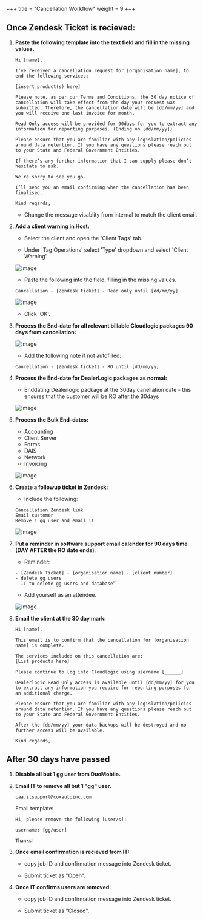 +++
title = "Cancellation Workflow"
weight = 9
+++



## Once Zendesk Ticket is recieved:


1. __Paste the following template into the text field and fill in the missing values.__

    ```
    Hi [name],

    I’ve received a cancellation request for [organisation name], to end the following services: 

    [insert product(s) here]

    Please note, as per our Terms and Conditions, the 30 day notice of cancellation will take effect from the day your request was submitted. Therefore, the cancellation date will be [dd/mm/yy] and you will receive one last invoice for month.

    Read Only access will be provided for 90days for you to extract any information for reporting purposes. (Ending on [dd/mm/yy])

    Please ensure that you are familiar with any legislation/policies around data retention. If you have any questions please reach out to your State and Federal Government Entities.

    If there’s any further information that I can supply please don’t hesitate to ask. 

    We’re sorry to see you go.

    I’ll send you an email confirming when the cancellation has been finalised.

    Kind regards,
    ```

    - Change the message visablity from internal to match the client email.

2. __Add a client warning in Host:__

    - Select the client and open the 'Client Tags' tab.
    
    - Under 'Tag Operations' select 'Type' dropdown and select 'Client Warning'.

    ![image](/images/workflows/44e71807-dc0d-46a0-98e5-82ff416a6287.png)

    - Paste the following into the field, filling in the missing values.
    ```
    Cancellation - [Zendesk ticket] - Read only until [dd/mm/yy]
    ```
    ![image](/images/workflows/91d451a3-7a4f-4580-a9ed-21b9dec614a8.png)

    - Click 'OK'.

3. __Process the End-date for all relevant billable Cloudlogic packages 90 days from cancellation:__

    ![image](/images/workflows/ac699ee2-a5a4-4e4a-b8cf-3748f0952e5e.png)

    - Add the following note if not autofilled:
    ```
    Cancellation - [Zendesk ticket] - RO until [dd/mm/yy]
    ```
4. __Process the End-date for DealerLogic packages as normal:__

    - Enddating Dealerlogic package at the 30day canellation date - this ensures that the customer will be RO after the 30days

    ![image](/images/workflows/3449eb46-ee8c-445a-9067-46924a611b87.png)

5. __Process the Bulk End-dates:__

    - Accounting
    - Client Server
    - Forms
    - DAIS
    - Network
    - Invoicing

    ![image](/images/workflows/80e966e2-2c25-46b4-a54e-24aef0cbfd3c.png)

6. __Create a followup ticket in Zendesk:__

    - Include the following:
    ```
    Cancellation Zendesk link
    Email customer
    Remove 1 gg user and email IT
    ```

    ![image](/images/workflows/494883e1-2932-4b7f-8c30-fcd255949563.png)

7. __Put a reminder in software support email calender for 90 days time (DAY AFTER the RO date ends)__:

    - Reminder:
    ```
    - [Zendesk Ticket] - [organisation name] - [client number]
    - delete gg users
    - IT to delete gg users and database”
    ```

    - Add yourself as an attendee.

    ![image](/images/workflows/e12973ad-ffc7-4c6e-a525-2bd697c7ba20.png)

8. __Email the client at the 30 day mark:__

    ```
    Hi [name],

    This email is to confirm that the cancellation for [organisation name] is complete.

    The services included on this cancellation are:
    [List products here]

    Please continue to log into Cloudlogic using username [______]

    Dealerlogic Read Only access is available until [dd/mm/yy] for you to extract any information you require for reporting purposes for an additional charge. 

    Please ensure that you are familiar with any legislation/policies around data retention. If you have any questions please reach out to your State and Federal Government Entities.

    After the [dd/mm/yy] your data backups will be destroyed and no further access will be available.

    Kind regards,
    ```


## After 30 days have passed


1. __Disable all but 1 gg user from DuoMobile.__

2. __Email IT to remove all but 1 "gg" user.__
    ```
    caa.itsupport@coxautoinc.com
    ```

    Email template:
    ```
    Hi, please remove the following [user/s]:
    
    username: [gg/user]

    Thanks!
    ```

3. __Once email confirmation is recieved from IT:__

    - copy job ID and confirmation message into Zendesk ticket.

    - Submit ticket as "Open".

4. __Once IT confirms users are removed:__

    - copy job ID and confirmation message into Zendesk ticket.

    - Submit ticket as "Closed".
